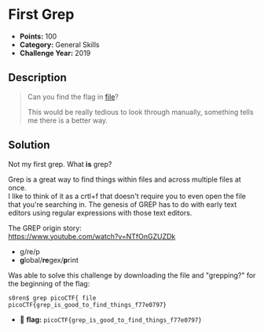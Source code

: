 # First Grep
* **Points:** 100
* **Category:** General Skills
* **Challenge Year:** 2019

## Description
> Can you find the flag in <a href="https://jupiter.challenges.picoctf.org/static/315d3325dc668ab7f1af9194f2de7e7a/file">file</a>? 
>
> This would be really tedious to look through manually, something tells me there is a better way.
>

## Solution
Not my first grep. What **is** grep? <br>

Grep is a great way to find things within files and across multiple files at once. <br>
I like to think of it as a crtl+f that doesn't require you to even open the file that you're searching in. 
The genesis of GREP has to do with early text editors using regular expressions with those text editors. <br>

The GREP origin story:<br>
https://www.youtube.com/watch?v=NTfOnGZUZDk

* g/re/p
* **g**lobal/**re**gex/**p**rint 

Was able to solve this challenge by downloading the file and "grepping?" for the beginning of the flag: 

```
s0ren$ grep picoCTF{ file
picoCTF{grep_is_good_to_find_things_f77e0797}
```

- :black_flag: **flag:**
`picoCTF{grep_is_good_to_find_things_f77e0797}`
